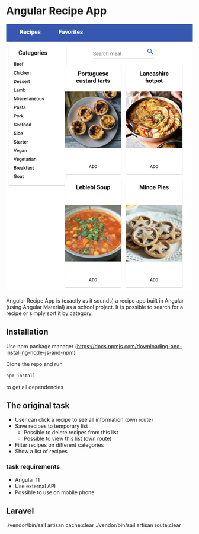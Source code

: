 # Angular Recipe App

![Screenshot of the app](docs/images/screenshot.png)

Angular Recipe App is (exactly as it sounds) a recipe app built in Angular (using Angular Material) as a school project. It is possible to search for a recipe or simply sort it by category.

## Installation

Use npm package manager (https://docs.npmjs.com/downloading-and-installing-node-js-and-npm)

Clone the repo and run

```bash
npm install
```

to get all dependencies

## The original task

- User can click a recipe to see all information (own route)
- Save recipes to temporary list
  - Possible to delete recipes from this list
  - Possible to view this list (own route)
- Filter recipes on different categories
- Show a list of recipes

### task requirements

- Angular 11
- Use external API
- Possible to use on mobile phone

## Laravel

./vendor/bin/sail artisan cache:clear
./vendor/bin/sail artisan route:clear
